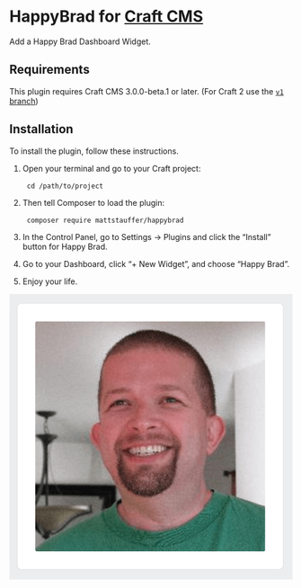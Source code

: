 # HappyBrad for [Craft CMS](https://craftcms.com/)

Add a Happy Brad Dashboard Widget.

## Requirements

This plugin requires Craft CMS 3.0.0-beta.1 or later. (For Craft 2 use the [`v1` branch](https://github.com/mattstauffer/happybrad/tree/v1))

## Installation

To install the plugin, follow these instructions.

1. Open your terminal and go to your Craft project:

        cd /path/to/project

2. Then tell Composer to load the plugin:

        composer require mattstauffer/happybrad

3. In the Control Panel, go to Settings → Plugins and click the “Install” button for Happy Brad.
4. Go to your Dashboard, click “+ New Widget”, and choose “Happy Brad”.
5. Enjoy your life.

![Screenshot](happybrad-in-action.png)
